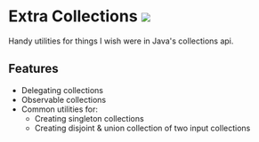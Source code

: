 # Extra Collections [![](https://jitpack.io/v/Col-E/ExtraCollections.svg)](https://jitpack.io/#Col-E/ExtraCollections)

Handy utilities for things I wish were in Java's collections api.

## Features

- Delegating collections
- Observable collections
- Common utilities for:
  - Creating singleton collections
  - Creating disjoint & union collection of two input collections